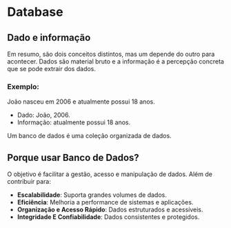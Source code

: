 # Database

## Dado e informação
Em resumo, são dois conceitos distintos, mas um depende do outro para acontecer. Dados são material bruto e a informação é a percepção concreta que se pode extrair dos dados.

### Exemplo:
João nasceu em 2006 e atualmente possui 18 anos.
- Dado: João, 2006.
- Informação: atualmente possui 18 anos.

Um banco de dados é uma coleção organizada de dados.

## Porque usar Banco de Dados?

O objetivo é facilitar a gestão, acesso e manipulação de dados. Além de contribuir para:
- **Escalabilidade**: Suporta grandes volumes de dados.
- **Eficiência**: Melhoria a performance de sistemas e aplicações.
- **Organização e Acesso Rápido**: Dados estruturados e acessíveis.
- **Integridade E Confiabilidade**: Dados consistentes e protegidos.
